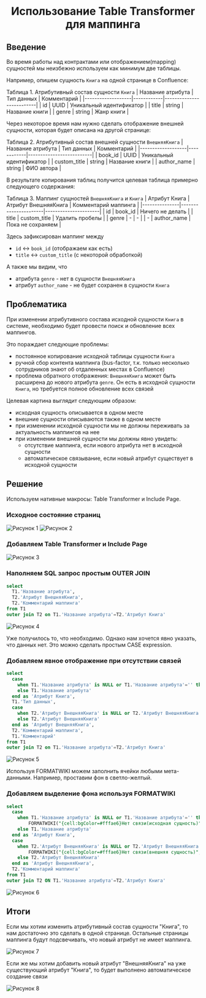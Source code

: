<div style="text-align: center;">
  <h1>Использование Table Transformer для маппинга</h1>
</div>

## Введение

Во время работы над контрактами или отображением(mapping) сущностей мы неизбежно используем как минимум две таблицы.

Например, опишем сущность `Книга` на одной странице в Confluence:

Таблица 1. Атрибутивный состав сущности `Книга`
| Название атрибута | Тип данных | Комментарий              |
|-------------------|------------|--------------------------|
| id                | UUID       | Уникальный идентификатор |
| title             | string     | Название книги           |
| genre             | string     | Жанр книги               |

Через некоторое время нам нужно сделать отображение внешней сущности, которая будет описана на другой странице:

Таблица 2. Атрибутивный состав внешней сущности `ВнешняяКнига`
| Название атрибута | Тип данных | Комментарий              |
|-------------------|------------|--------------------------|
| book_id           | UUID       | Уникальный идентификатор |
| custom_title      | string     | Название книги           |
| author_name       | string     | ФИО автора               |

В результате копирования таблиц получится целевая таблица примерно следующего содержания:

Таблица 3. Маппинг сущностей `ВнешняяКнига` и `Книга`
| Атрибут Книга | Атрибут ВнешняяКнига | Комментарий маппинга |
|---------------|----------------------|----------------------|
| id            | book_id              | Ничего не делать     |
| title         | custom_title         | Удалить пробелы      |
| genre         | -                    | -                    |
| -             | author_name          | Пока не сохраняем    |

Здесь зафиксирован маппинг между
- `id` <-> `book_id` (отображаем как есть)
- `title` <-> `custom_title` (с некоторой обработкой)

А также мы видим, что
- атрибута `genre` - нет в сущности `ВнешняяКнига`
- атрибут `author_name` - не будет сохранен в сущности `Книга`

## Проблематика

При изменении атрибутивного состава исходной сущности `Книга` в системе, необходимо будет провести поиск и обновление всех маппингов.

Это пораждает следующие проблемы:
- постоянное копирование исходной таблицы сущности `Книга`
- ручной сбор контента маппинга (bus-factor, т.к. только несколько сотрудников знают об отдаленных местах в Confluence)
- проблема обратного отображения: `ВнешняяКнига` может быть расширена до нового атрибута `genre`. Он есть в исходной сущности `Книга`, но требуется полное обновление всех связей

Целевая картина выглядит следующим образом:
- исходная сущность описывается в одном месте
- внешние сущности описываются также в одном месте
- при изменении исходной сущности мы не должны переживать за актуальность маппингов на нее
- при изменении внешней сущности мы должны явно увидеть:
    - отсутствие маппинга, если нового атрибута нет в исходной сущности
    - автоматическое связывание, если новый атрибут существует в исходной сущности

## Решение

Используем нативные макросы: Table Transformer и Include Page.

### Исходное состояние страниц

![Рисунок 1](img/pic1.png)
![Рисунок 2](img/pic2.png)

### Добавляем Table Transformer и Include Page

![Рисунок 3](img/pic3.png)

### Наполняем SQL запрос простым OUTER JOIN

```sql
select
  T1.'Название атрибута',
  T2.'Атрибут ВнешняяКнига',
  T2.'Комментарий маппинга'
from T1
outer join T2 on T1.'Название атрибута'=T2.'Атрибут Книга'
```

![Рисунок 4](img/pic4.png)

Уже получилось то, что необходимо. Однако нам хочется явно указать, что данных нет. Это можно сделать простым CASE expression.

### Добавляем явное отображение при отсутствии связей

```sql
select
  case
    when T1.'Название атрибута' is NULL or T1.'Название атрибута'='' then 'Нет связи'
    else T1.'Название атрибута'
  end as 'Атрибут Книга',
  T1.'Тип данных',
  case
    when T2.'Атрибут ВнешняяКнига' is NULL or T2.'Атрибут ВнешняяКнига'='' then 'Нет связи'
    else T2.'Атрибут ВнешняяКнига'
  end as 'Атрибут ВнешняяКнига',
  T2.'Комментарий маппинга',
  T1.'Комментарий'
from T1
outer join T2 on T1.'Название атрибута'=T2.'Атрибут Книга'
```

![Рисунок 5](img/pic5.png)

Используя FORMATWIKI можем заполнить ячейки любыми мета-данными. Например, проставим фон в светло-желтый.

### Добавляем выделение фона используя FORMATWIKI

```sql
select
  case
    when T1.'Название атрибута' is NULL or T1.'Название атрибута'='' then
        FORMATWIKI("{cell:bgColor=#fffae6}Нет связи(исходная сущность)", "{cell}")
    else T1.'Название атрибута'
  end as 'Атрибут Книга',
  case
    when T2.'Атрибут ВнешняяКнига' is NULL or T2.'Атрибут ВнешняяКнига'='' then
        FORMATWIKI("{cell:bgColor=#fffae6}Нет связи(внешняя сущность)", "{cell}")
    else T2.'Атрибут ВнешняяКнига'
  end as 'Атрибут ВнешняяКнига',
  T2.'Комментарий маппинга'
from T1
outer join T2 ON T1.'Название атрибута'=T2.'Атрибут Книга'
```

![Рисунок 6](img/pic6.png)

## Итоги

Если мы хотим изменить атрибутивный состав сущности "Книга", то нам достаточно это сделать в одной странице. Остальные страницы маппинга будут подсвечивать, что новый атрибут не имеет маппинга.

![Рисунок 7](img/pic7.png)

Если же мы хотим добавить новый атрибут "ВнешняяКнига" на уже существующий атрибут "Книга", то будет выполнено автоматическое создание связи

![Рисунок 8](img/pic8.png)